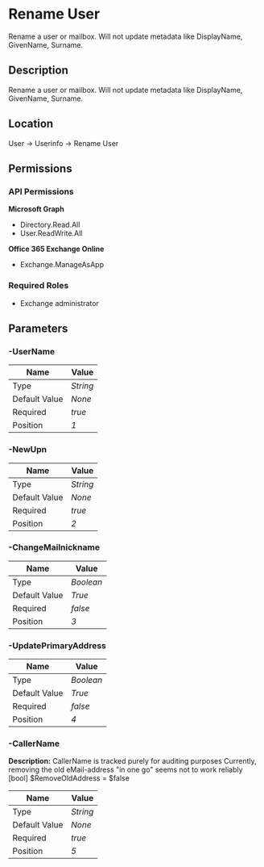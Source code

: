 # Rename User

Rename a user or mailbox. Will not update metadata like DisplayName, GivenName, Surname.

## Description

Rename a user or mailbox. Will not update metadata like DisplayName, GivenName, Surname.

## Location

User &rarr; Userinfo &rarr; Rename User

## Permissions

### API Permissions

**Microsoft Graph**
- Directory.Read.All
- User.ReadWrite.All

**Office 365 Exchange Online**
- Exchange.ManageAsApp

### Required Roles

- Exchange administrator

## Parameters

### -UserName

| Name | Value |
|---|---|
| Type | _String_ |
| Default Value | _None_ |
| Required | _true_ |
| Position | _1_ |

### -NewUpn

| Name | Value |
|---|---|
| Type | _String_ |
| Default Value | _None_ |
| Required | _true_ |
| Position | _2_ |

### -ChangeMailnickname

| Name | Value |
|---|---|
| Type | _Boolean_ |
| Default Value | _True_ |
| Required | _false_ |
| Position | _3_ |

### -UpdatePrimaryAddress

| Name | Value |
|---|---|
| Type | _Boolean_ |
| Default Value | _True_ |
| Required | _false_ |
| Position | _4_ |

### -CallerName

**Description:** CallerName is tracked purely for auditing purposes
Currently, removing the old eMail-address "in one go" seems not to work reliably
[bool] $RemoveOldAddress = $false 

| Name | Value |
|---|---|
| Type | _String_ |
| Default Value | _None_ |
| Required | _true_ |
| Position | _5_ |


